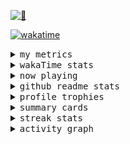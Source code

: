 [![🐙](https://hits.seeyoufarm.com/api/count/incr/badge.svg?url=https%3A%2F%2Fgithub.com%2Fktnkk%2Fhit-counter&count_bg=%23070707&title_bg=%23070707&icon=&icon_color=%23E7E7E7&title=visitors&edge_flat=true)](https://hits.seeyoufarm.com)

[![wakatime](https://wakatime.com/badge/user/43ee8060-219a-4cc8-b7a0-9a681ab5a8a7.svg)](https://wakatime.com/@43ee8060-219a-4cc8-b7a0-9a681ab5a8a7)

<details>
  <summary> <samp>my metrics</samp></summary>
  
  <br>
  
 ![🐳](https://github.com/kkhys/kkhys/blob/main/github-metrics.svg)
  
  ***
</details>

<details>
  <summary> <samp>wakaTime stats</samp></summary>
  
  <br>
  
<!--START_SECTION:waka-->
![Code Time](http://img.shields.io/badge/Code%20Time-285%20hrs%2052%20mins-blue)

**🐱 My GitHub Data** 

> 📦 4.9 MB Used in GitHub's Storage 
 > 
> 🏆 1,045 Contributions in the Year 2023
 > 
> 💼 Opted to Hire
 > 
> 📜 3 Public Repositories 
 > 
> 🔑 56 Private Repositories 
 > 
**I'm an Early 🐤** 

```text
🌞 Morning                4821 commits        ███████████░░░░░░░░░░░░░░   44.91 % 
🌆 Daytime                2310 commits        █████░░░░░░░░░░░░░░░░░░░░   21.52 % 
🌃 Evening                2912 commits        ███████░░░░░░░░░░░░░░░░░░   27.13 % 
🌙 Night                  692 commits         ██░░░░░░░░░░░░░░░░░░░░░░░   06.45 % 
```
📅 **I'm Most Productive on Monday** 

```text
Monday                   2024 commits        █████░░░░░░░░░░░░░░░░░░░░   18.85 % 
Tuesday                  1800 commits        ████░░░░░░░░░░░░░░░░░░░░░   16.77 % 
Wednesday                1935 commits        █████░░░░░░░░░░░░░░░░░░░░   18.03 % 
Thursday                 1724 commits        ████░░░░░░░░░░░░░░░░░░░░░   16.06 % 
Friday                   1796 commits        ████░░░░░░░░░░░░░░░░░░░░░   16.73 % 
Saturday                 777 commits         ██░░░░░░░░░░░░░░░░░░░░░░░   07.24 % 
Sunday                   679 commits         ██░░░░░░░░░░░░░░░░░░░░░░░   06.33 % 
```


📊 **This Week I Spent My Time On** 

```text
🕑︎ Time Zone: Asia/Tokyo

💬 Programming Languages: 
TypeScript               14 hrs 47 mins      ██████████░░░░░░░░░░░░░░░   40.40 % 
Other                    13 hrs 50 mins      █████████░░░░░░░░░░░░░░░░   37.81 % 
JSON                     2 hrs 32 mins       ██░░░░░░░░░░░░░░░░░░░░░░░   06.93 % 
Java                     2 hrs 17 mins       ██░░░░░░░░░░░░░░░░░░░░░░░   06.28 % 
JavaScript               1 hr 14 mins        █░░░░░░░░░░░░░░░░░░░░░░░░   03.39 % 

🔥 Editors: 
WebStorm                 19 hrs 57 mins      ██████████████░░░░░░░░░░░   54.52 % 
Chrome                   13 hrs 50 mins      █████████░░░░░░░░░░░░░░░░   37.81 % 
IntelliJ                 2 hrs 46 mins       ██░░░░░░░░░░░░░░░░░░░░░░░   07.56 % 
DataGrip                 2 mins              ░░░░░░░░░░░░░░░░░░░░░░░░░   00.11 % 

💻 Operating System: 
Mac                      22 hrs 46 mins      ████████████████░░░░░░░░░   62.19 % 
Linux                    13 hrs 50 mins      █████████░░░░░░░░░░░░░░░░   37.81 % 
```


 Last Updated on 2023/03/06 18:34:56 UTC
<!--END_SECTION:waka-->
  
  ***
</details>


<details>
  <summary> <samp>now playing</samp></summary>
  
  <br>
 
 [![🐟](https://spotify-github-profile.vercel.app/api/view?uid=31ryofms4dnv7mrohhepo4c4zgqu&cover_image=true&theme=default&show_offline=false&background_color=121212&bar_color=53b14f&bar_color_cover=false)](https://open.spotify.com/user/31ryofms4dnv7mrohhepo4c4zgqu)
  
  ***
</details>

<details>
  <summary> <samp>github readme stats</samp></summary>
  
  <br>
  
 <p align="left"> 
  <img alt="🐠" src="https://github-readme-stats.vercel.app/api?username=kkhys&count_private=true&show_icons=true&theme=dark&include_all_commits=true" />
  <img alt="🐟" src="https://github-readme-stats.vercel.app/api/top-langs/?username=kkhys&layout=compact&theme=dark&langs_count=10&hide=HTML,CSS,SCSS" />
</p>
  
  ***
</details>

<details>
  <summary> <samp>profile trophies</samp></summary>
  
  <br>
  
  [![🐬](https://github-profile-trophy.vercel.app/?username=kkhys&rank=SECRET,SSS,SS,S,AAA,AA,A&theme=darkhub&row=1&margin-w=10&no-bg=true)](https://github.com/ryo-ma/github-profile-trophy)
  
  ***
</details>

<details>
  <summary> <samp>summary cards</samp></summary>
  
  <br>
  
  ![🐋](https://github-profile-summary-cards.vercel.app/api/cards/profile-details?username=kkhys&theme=github_dark)
  ![🦑](https://github-profile-summary-cards.vercel.app/api/cards/repos-per-language?username=kkhys&theme=github_dark)
  ![🦭](https://github-profile-summary-cards.vercel.app/api/cards/most-commit-language?username=kkhys&theme=github_dark)
  ![🦀](https://github-profile-summary-cards.vercel.app/api/cards/stats?username=kkhys&theme=github_dark)
  ![🦈](https://github-profile-summary-cards.vercel.app/api/cards/productive-time?username=kkhys&theme=github_dark)
  
  ***
</details>

<details>
  <summary> <samp>streak stats</samp></summary>
  
  <br>
  
  [![🐠](http://github-readme-streak-stats.herokuapp.com?user=kkhys&theme=dark)](https://git.io/streak-stats)
  
  ***
</details>

<details>
  <summary> <samp>activity graph</samp></summary>
  
  <br>
  
  [![🐡](https://github-readme-activity-graph.cyclic.app/graph?username=kkhys&theme=xcode)](https://github.com/ashutosh00710/github-readme-activity-graph)
  
  ***
</details>
